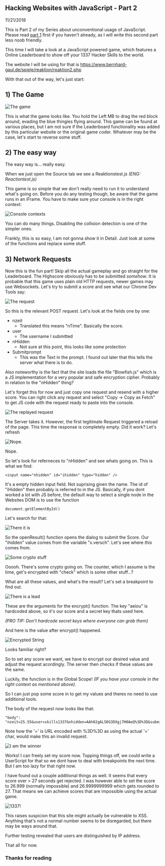 ## Hacking Websites with JavaScript - Part 2

11/21/2018

This is Part 2 of my Series about unconventional usage of JavaScript. Please read [part 1](https://blog.palone.top/detail/news/hacking-websites-with-javascript-part-1/) first if you haven't already, as I will write this second part less noob friendly.

This time I will take a look at a JavaScript powered game, which features a Online Leaderboard to show off your 1337 Hacker Skills to the world.

The website I will be using for that is <https://www.bernhard-gaul.de/spiele/reaktion/reaktion2.php>

With that out of the way, let's just start:

## 1) The Game

![The game](img/chrome_2018-11-21_08-26-20.png)





This is what the game looks like. You hold the Left MB to drag the red block around, evading the blue thingies flying around. This game can be found at various places, but I am not sure if the Leaderboard functionality was added by this particular website or the original game coder. Whatever may be the case, let's start to reverse some stuff.



## 2) The easy way



The easy way is... really easy. 

When we just open the Source tab we see a Reaktionstest.js *(ENG: Reactiontest.js)*



This game is so simple that we don't really need to run it to understand what's going on. Before you do any testing though, be aware that the game runs in an iFrame. You have to make sure your console is in the right context:

![Console contexts](img/chrome_2018-11-21_11-15-34.png)



You can do many things. Disabling the collision detection is one of the simpler ones.

Frankly, this is so easy, I am not gonna show it in Detail. Just look at some of the functions and replace some stuff.



## 3) Network Requests

Now this is the fun part! Skip all the actual gameplay and go straight for the Leaderboard. The Highscore obviously has to be submitted *somehow*. It is probable that this game uses plain old HTTP requests, newer games may use Websockets. Let's try to submit a score and see what our Chrome Dev Tools say:

![The request](img/chrome_2018-11-21_08-33-38.png)

So this is the relevant POST request. Let's look at the fields one by one:

- nzeit
  - Translated this means "nTime". Basically the score.
- user
  - The username I submitted
- nHidden
  - Not sure at this point, this looks like some protection
- Submitprompt
  - This was the Text in the prompt. I found out later that this tells the server what there is to do.

Also noteworthy is the fact that the site loads the file "Blowfish.js" which is a JS implementation for a very popular and safe encryption cipher. Probably in relation to the "nHidden" thing?

Let's forget this for now and just copy one request and resend with a higher score. You can right click any request and select "Copy -> Copy as Fetch" to get JS code with the request ready to paste into the console.

![The replayed request](img/chrome_2018-11-21_11-15-17.png)

The Server takes it. However, the first legitimate Request triggered a reload of the page. This time the response is completely empty. Did it work? Let's refresh

![Nope.](img/chrome_2018-11-21_08-52-40.png)

Nope.

So let's look for referneces to "nHidden" and see whats going on. This is what we find:

 

```
<input name="nhidden" id="ihidden" type="hidden" />
```

 

It's a empty hidden input field. Not suprising given the name. The id of "iHidden" then probably is referred to in the JS. Basically, if you dont worked a lot with JS before, the default way to select a single node in the Websites DOM is to use the function

 

```
document.getElementById()
```

 

Let's search for that:

![There it is](img/chrome_2018-11-21_09-00-03.png)

So the openResult() function opens the dialog to submit the Score. Our "ihidden" value comes from the variable "x.versch". Let's see where *this* comes from.

![Some crypto stuff](img/chrome_2018-11-21_09-04-16.png)

Ooooh. There's some crypto going on. The counter, which I assume is the time, get's encrypted with "check" which is some other stuff...?

What are all these values, and what's the result? Let's set a breakpoint to find out.

![There is a lead](img/chrome_2018-11-21_09-11-57.png)

These are the arguments for the encrypt() function. The key "aeiou" is hardcoded above, so it's our score and a secret key thats used here.

*(PRO TIP: Don't hardcode secret keys where everyone can grab them)*

And here is the value after encrypt() happened.

![Encrypted String](img/chrome_2018-11-21_09-14-09.png)

Looks familiar right?

So to set any score we want, we have to encrypt our desired value and adjust the request acordingly. The server then checks if these values are the same.



Luckily, the function is in the Global Scope! *(IF you have your console in the right context as mentioned above).*

So I can just pop some score in to get my values and theres no need to use additional tools.



The body of the request now looks like that:

 

```
"body": "nzeit=25.55&user=skills1337&nhidden=AAh02gAL5DG3DXgj7H0AeQ%3D%3D&submitprompt=In+die+Rangliste+eintragen",
```

 

Note how the '=' is URL encoded with %3D%3D as using the actual '=' char, would make this an invalid request.

![I am the winner](img/chrome_2018-11-21_09-59-16.png)

Works! I can freely set my score now. Topping things off, we could write a UserScript for that so we dont have to deal with breakpoints the next time. But I am too lazy for that right now.

I have found out a couple additional things as well. It seems that every score over > 27 seconds get rejected. I was however able to set the score to 26.999 (normally impossible) and 26.9999999999 which gets rounded to 27. That means we can achieve scores that are impossible using the actual game.

![1337!](img/chrome_2018-11-21_11-01-46.png)

This raises suspicion that this site might actually be vulnerable to XSS. Anything that's not a normal number seems to be disregarded, but there may be ways around that.

Further testing revealed that users are distinguished by IP address.

That all for now.



### Thanks for reading
